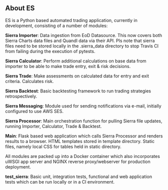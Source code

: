 ## About ES

ES is a Python based automated trading application, currently in development, consisting of a number of modules:

**Sierra Importer**: Data ingestion from EoD Datasource. This now covers both Sierra Charts data files and Quandl data via their API.
Pls note that sierra files need to be stored locally in the .sierra_data directory to stop Travis CI from failing during
the execution of pytests.

**Sierra Calculator**: Perform additional calculations on base data from importer to be able to make trade entry, exit & risk decisions.

**Sierra Trade**: Make assessments on calculated data for entry and exit criteria. Calculates risk.

**Sierra Backtest**: Basic backtesting framework to run trading strategies retrospectively.

**Sierra Messaging**: Module used for sending notifications via e-mail, initially configured to use AWS SES.

**Sierra Processor**: Main orchestration function for pulling Sierra file updates, running Importer, Calculator, Trade & Backtest.

**Main**: Flask based web application which calls Sierra Processor and renders results to a browser. HTML templates stored in template directory.
Static files, namely local CSS for tables held in static directory.

All modules are packed up into a Docker container which also incorporates uWSGI app server and NGINX reverse proxy/webserver
for production deployment.


**test_sierra**: Basic unit, integration tests, functional and web application tests which can be run locally or in a CI environment.


